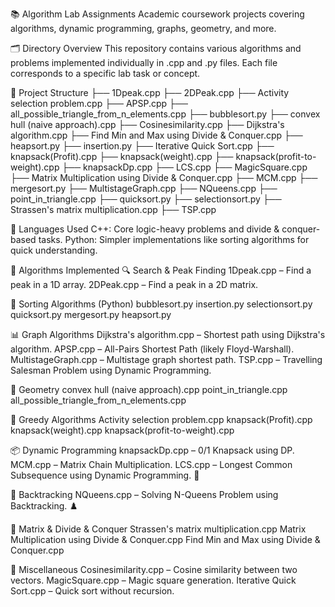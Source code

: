 📚 Algorithm Lab Assignments
Academic coursework projects covering algorithms, dynamic programming, graphs, geometry, and more.

🗂️ Directory Overview
This repository contains various algorithms and problems implemented individually in .cpp and .py files. Each file corresponds to a specific lab task or concept.

📂 Project Structure
├── 1Dpeak.cpp
├── 2DPeak.cpp
├── Activity selection problem.cpp
├── APSP.cpp
├── all_possible_triangle_from_n_elements.cpp
├── bubblesort.py
├── convex hull (naive approach).cpp
├── Cosinesimilarity.cpp
├── Dijkstra's algorithm.cpp
├── Find Min and Max using Divide & Conquer.cpp
├── heapsort.py
├── insertion.py
├── Iterative Quick Sort.cpp
├── knapsack(Profit).cpp
├── knapsack(weight).cpp
├── knapsack(profit-to-weight).cpp
├── knapsackDp.cpp
├── LCS.cpp
├── MagicSquare.cpp
├── Matrix Multiplication using Divide & Conquer.cpp
├── MCM.cpp
├── mergesort.py
├── MultistageGraph.cpp
├── NQueens.cpp
├── point_in_triangle.cpp
├── quicksort.py
├── selectionsort.py
├── Strassen's matrix multiplication.cpp
├── TSP.cpp

🔧 Languages Used
C++: Core logic-heavy problems and divide & conquer-based tasks.
Python: Simpler implementations like sorting algorithms for quick understanding.

🧪 Algorithms Implemented
🔍 Search & Peak Finding
1Dpeak.cpp – Find a peak in a 1D array.
2DPeak.cpp – Find a peak in a 2D matrix.

🔢 Sorting Algorithms (Python)
bubblesort.py
insertion.py
selectionsort.py
quicksort.py
mergesort.py
heapsort.py

📊 Graph Algorithms
Dijkstra's algorithm.cpp – Shortest path using Dijkstra's algorithm.
APSP.cpp – All-Pairs Shortest Path (likely Floyd-Warshall).
MultistageGraph.cpp – Multistage graph shortest path.
TSP.cpp – Travelling Salesman Problem using Dynamic Programming.

📐 Geometry
convex hull (naive approach).cpp
point_in_triangle.cpp
all_possible_triangle_from_n_elements.cpp

💼 Greedy Algorithms
Activity selection problem.cpp
knapsack(Profit).cpp
knapsack(weight).cpp
knapsack(profit-to-weight).cpp

📦 Dynamic Programming
knapsackDp.cpp – 0/1 Knapsack using DP.
MCM.cpp – Matrix Chain Multiplication.
LCS.cpp – Longest Common Subsequence using Dynamic Programming. 🚀

🧠 Backtracking
NQueens.cpp – Solving N-Queens Problem using Backtracking. ♟️

🧮 Matrix & Divide & Conquer
Strassen's matrix multiplication.cpp
Matrix Multiplication using Divide & Conquer.cpp
Find Min and Max using Divide & Conquer.cpp

🧠 Miscellaneous
Cosinesimilarity.cpp – Cosine similarity between two vectors.
MagicSquare.cpp – Magic square generation.
Iterative Quick Sort.cpp – Quick sort without recursion.

